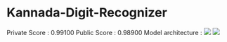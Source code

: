# Kannada-Digit-Recognizer
Private Score : 0.99100
Public Score : 0.98900
Model architecture :
![](Store/Model_architecture.png)
<img src="Store/Model_architecture.png">
